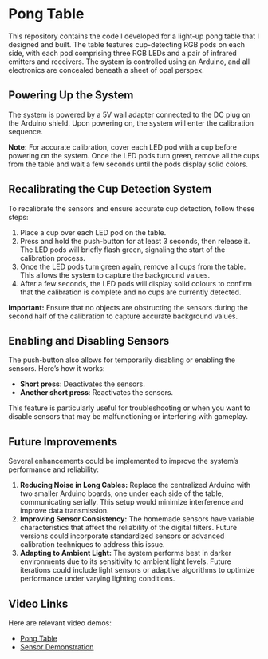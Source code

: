 # Pong Table

This repository contains the code I developed for a light-up pong table that I designed and built. The table features cup-detecting RGB pods on each side, with each pod comprising three RGB LEDs and a pair of infrared emitters and receivers. The system is controlled using an Arduino, and all electronics are concealed beneath a sheet of opal perspex.

## Powering Up the System

The system is powered by a 5V wall adapter connected to the DC plug on the Arduino shield. Upon powering on, the system will enter the calibration sequence.

**Note:** For accurate calibration, cover each LED pod with a cup before powering on the system. Once the LED pods turn green, remove all the cups from the table and wait a few seconds until the pods display solid colors.

## Recalibrating the Cup Detection System

To recalibrate the sensors and ensure accurate cup detection, follow these steps:

1. Place a cup over each LED pod on the table.  
2. Press and hold the push-button for at least 3 seconds, then release it. The LED pods will briefly flash green, signaling the start of the calibration process.  
3. Once the LED pods turn green again, remove all cups from the table. This allows the system to capture the background values.  
4. After a few seconds, the LED pods will display solid colours to confirm that the calibration is complete and no cups are currently detected.

**Important:** Ensure that no objects are obstructing the sensors during the second half of the calibration to capture accurate background values.

## Enabling and Disabling Sensors

The push-button also allows for temporarily disabling or enabling the sensors. Here’s how it works:  

- **Short press**: Deactivates the sensors.  
- **Another short press**: Reactivates the sensors.  

This feature is particularly useful for troubleshooting or when you want to disable sensors that may be malfunctioning or interfering with gameplay.

## Future Improvements

Several enhancements could be implemented to improve the system’s performance and reliability:

1. **Reducing Noise in Long Cables:** Replace the centralized Arduino with two smaller Arduino boards, one under each side of the table, communicating serially. This setup would minimize interference and improve data transmission.
2. **Improving Sensor Consistency:** The homemade sensors have variable characteristics that affect the reliability of the digital filters. Future versions could incorporate standardized sensors or advanced calibration techniques to address this issue.
3. **Adapting to Ambient Light:** The system performs best in darker environments due to its sensitivity to ambient light levels. Future iterations could include light sensors or adaptive algorithms to optimize performance under varying lighting conditions.

## Video Links  
Here are relevant video demos:  

- [Pong Table](https://drive.google.com/file/d/1QNtOnAUtDwmtxOfAkglDZkRU2VJTUk5H/view?usp=drive_link)  
- [Sensor Demonstration](https://drive.google.com/file/d/15alWkHNas4aBsejfc-ToX56C9pkpEu6a/view?usp=drive_link)  


